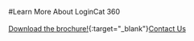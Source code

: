 #Learn More About LoginCat 360
<br/><br/>
[Download the brochure!](articles/products/logincat.md/logincat360.md/calltoaction.md/logincatbrochure.en.pdf){:target="_blank"}[Contact Us]({{#makeLink}}./productinquiries.html?article_path=./company/productinquiries.md&menu_path=/{{/makeLink}})
